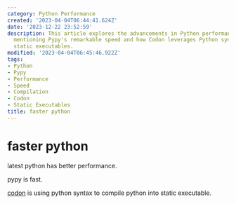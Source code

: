 ```yaml
---
category: Python Performance
created: '2023-04-04T06:44:41.624Z'
date: '2023-12-22 23:52:59'
description: This article explores the advancements in Python performance, specifically
  mentioning Pypy's remarkable speed and how Codon leverages Python syntax to generate
  static executables.
modified: '2023-04-04T06:45:46.922Z'
tags:
- Python
- Pypy
- Performance
- Speed
- Compilation
- Codon
- Static Executables
title: faster python
---
```


# faster python

latest python has better performance.

pypy is fast.

[codon](https://docs.exaloop.io/codon/) is using python syntax to compile python into static executable.
